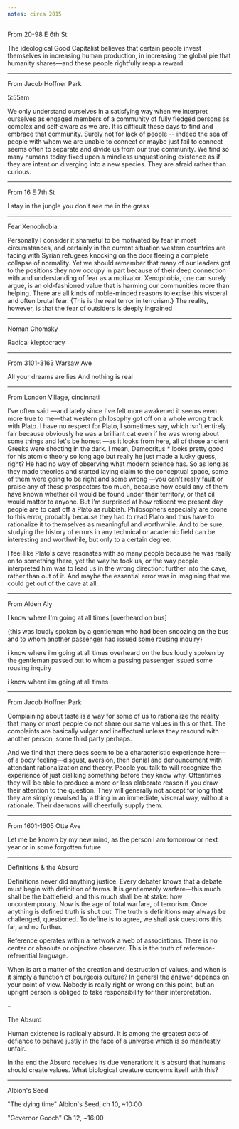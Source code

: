 ```yaml
---
notes: circa 2015
---
```

From 20-98 E 6th St

The ideological Good Capitalist believes that certain people invest themselves in increasing human production, in increasing the global pie that humanity shares—and these people rightfully reap a reward.

---

From Jacob Hoffner Park

5:55am

We only understand ourselves in a satisfying way when we interpret ourselves as engaged members of a community of fully fledged persons as complex and self-aware as we are. It is difficult these days to find and embrace that community. Surely not for lack of people -- indeed the sea of people with whom we are unable to connect or maybe just fail to connect seems often to separate and divide us from our true community. We find so many humans today fixed upon a mindless unquestioning existence as if they are intent on diverging into a new species. They are afraid rather than curious.

---

From 16 E 7th St

I stay in the jungle you don't see me in the grass

---

Fear Xenophobia

Personally I consider it shameful to be motivated by fear in most circumstances, and certainly in the current situation western countries are facing with Syrian refugees knocking on the door fleeing a complete collapse of normality. Yet we should remember that many of our leaders got to the positions they now occupy in part because of their deep connection with and understanding of fear as a motivator. Xenophobia, one can surely argue, is an old-fashioned value that is harming our communities more than helping. There are all kinds of noble-minded reasons to excise this visceral and often brutal fear. {This is the real terror in terrorism.} The reality, however, is that the fear of outsiders is deeply ingrained 

---

Noman Chomsky

Radical kleptocracy 

---

From 3101-3163 Warsaw Ave

All your dreams are lies
And nothing is real 

---

From London Village, cincinnati

I've often said —and lately since I've felt more awakened it seems even more true to me—that western philosophy got off on a whole wrong track with Plato. I have no respect for Plato, I sometimes say, which isn't entirely fair because obviously he was a brilliant cat even if he was wrong about some things and let's be honest —as it looks from here, all of those ancient Greeks were shooting in the dark. I mean, Democritus * looks pretty good for his atomic theory so long ago but really he just made a lucky guess, right? He had no way of observing what modern science has. So as long as they made theories and started laying claim to the conceptual space, some of them were going to be right and some wrong —you can't really fault or praise any of these prospectors too much, because how could any of them have known whether oil would be found under their territory, or that oil would matter to anyone. But I'm surprised at how reticent we present day people are to cast off a Plato as rubbish. Philosophers especially are prone to this error, probably because they had to read Plato and thus have to rationalize it to themselves as meaningful and worthwhile. And to be sure, studying the history of errors in any technical or academic field can be interesting and worthwhile, but only to a certain degree.

I feel like Plato's cave resonates with so many people because he was really on to something there, yet the way he took us, or the way people interpreted him was to lead us in the wrong direction: further into the cave, rather than out of it. And maybe the essential error was in imagining that we could get out of the cave at all. 

---

From Alden Aly

  I know where I'm going at all times 
  [overheard on bus]

{this was loudly spoken by a gentleman who had been snoozing on the bus and to whom another passenger had issued some rousing inquiry}

  i know where
  i’m going at all times
  overheard on the bus
  loudly spoken by the gentleman passed out
  to whom a passing passenger
  issued some rousing inquiry

  i know where i’m going
  at all times

---

From Jacob Hoffner Park

Complaining about taste is a way for some of us to rationalize the reality that many or most people do not share our same values in this or that. The complaints are basically vulgar and ineffectual unless they resound with another person, some third party perhaps.

And we find that there does seem to be a characteristic experience here—of a body feeling—disgust, aversion, then denial and denouncement with attendant rationalization and theory. People you talk to will recognize the experience of just disliking something before they know why. Oftentimes they will be able to produce a more or less elaborate reason if you draw their attention to the question. They will generally not accept for long that they are simply revulsed by a thing in an immediate, visceral way, without a rationale. Their daemons will cheerfully supply them.

---

From 1601-1605 Otte Ave

Let me be known by my new mind, as the person I am tomorrow or next year or in some forgotten future 

---

Definitions & the Absurd

Definitions never did anything justice. Every debater knows that a debate must begin with definition of terms. It is gentlemanly warfare—this much shall be the battlefield, and this much shall be at stake: how uncontemporary. Now is the age of total warfare, of terrorism. Once anything is defined truth is shut out. The truth is definitions may always be challenged, questioned. To define is to agree, we shall ask questions this far, and no further.

Reference operates within a network a web of associations. There is no center or absolute or objective observer. This is the truth of reference-referential language.

When is art a matter of the creation and destruction of values, and when is it simply a function of bourgeois culture? In general the answer depends on your point of view. Nobody is really right or wrong on this point, but an upright person is obliged to take responsibility for their interpretation. 

~

The Absurd 

Human existence is radically absurd. It is among the greatest acts of defiance to behave justly in the face of a universe which is so manifestly unfair.

In the end the Absurd receives its due veneration: it is absurd that humans should create values. What biological creature concerns itself with this?

---

Albion's Seed

  "The dying time"
  Albion's Seed, ch 10, ~10:00

  "Governor Gooch"
  Ch 12, ~16:00

